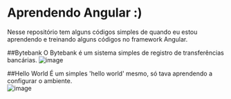 # Aprendendo Angular :)
Nesse repositório tem alguns códigos simples de quando eu estou aprendendo e treinando alguns códigos no framework Angular.

##Bytebank
O Bytebank é um sistema simples de registro de transferências bancárias.
![image](https://github.com/gabriellebcastro/learning-angular/assets/35603949/51295ebe-8e4c-4c75-aa00-b1aceec54fa3)

##Hello World
É um simples 'hello world' mesmo, só tava aprendendo a configurar o ambiente. <br>
![image](https://github.com/gabriellebcastro/learning-angular/assets/35603949/47a352b6-d1be-4442-b268-2e090a770719)

